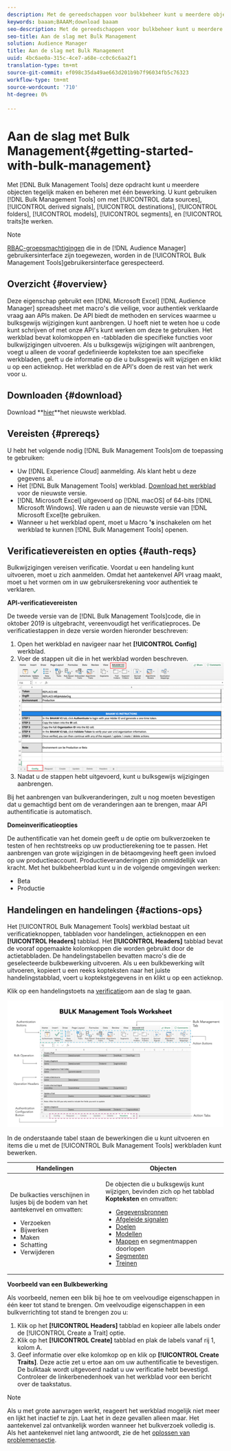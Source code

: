 ```yaml
---
description: Met de gereedschappen voor bulkbeheer kunt u meerdere objecten tegelijk maken en beheren met één bewerking. U kunt Bulk de Hulpmiddelen van het Beheer gebruiken om met gegevensbronnen, afgeleide signalen, bestemmingen, omslagen, segmenten, en trekken te werken.
keywords: baaam;BAAAM;download baaam
seo-description: Met de gereedschappen voor bulkbeheer kunt u meerdere objecten tegelijk maken en beheren met één bewerking. U kunt Bulk de Hulpmiddelen van het Beheer gebruiken om met gegevensbronnen, afgeleide signalen, bestemmingen, omslagen, segmenten, en trekken te werken.
seo-title: Aan de slag met Bulk Management
solution: Audience Manager
title: Aan de slag met Bulk Management
uuid: 4bc6ae0a-315c-4ce7-a68e-cc0c6c6aa2f1
translation-type: tm+mt
source-git-commit: ef098c35da49ae663d201b9b7f96034fb5c76323
workflow-type: tm+mt
source-wordcount: '710'
ht-degree: 0%

---
```



# Aan de slag met Bulk Management{#getting-started-with-bulk-management}

Met [!DNL Bulk Management Tools] deze opdracht kunt u meerdere objecten tegelijk maken en beheren met één bewerking. U kunt gebruiken [!DNL Bulk Management Tools] om met [!UICONTROL data sources], [!UICONTROL derived signals], [!UICONTROL destinations], [!UICONTROL folders], [!UICONTROL models], [!UICONTROL segments], en [!UICONTROL traits]te werken.

<!-- 

c_bulk_start.xml

 -->

>[!NOTE]
>
>[RBAC-groepsmachtigingen](../../features/administration/administration-overview.md) die in de [!DNL Audience Manager] gebruikersinterface zijn toegewezen, worden in de [!UICONTROL Bulk Management Tools]gebruikersinterface gerespecteerd.

## Overzicht {#overview}

Deze eigenschap gebruikt een [!DNL Microsoft Excel] [!DNL Audience Manager] spreadsheet met macro&#39;s die veilige, voor authentiek verklaarde vraag aan APIs maken. De API biedt de methoden en services waarmee u bulksgewijs wijzigingen kunt aanbrengen. U hoeft niet te weten hoe u code kunt schrijven of met onze API&#39;s kunt werken om deze te gebruiken. Het werkblad bevat kolomkoppen en -tabbladen die specifieke functies voor bulkwijzigingen uitvoeren. Als u bulksgewijs wijzigingen wilt aanbrengen, voegt u alleen de vooraf gedefinieerde kopteksten toe aan specifieke werkbladen, geeft u de informatie op die u bulksgewijs wilt wijzigen en klikt u op een actieknop. Het werkblad en de API&#39;s doen de rest van het werk voor u.

## Downloaden {#download}

Download **[hier](assets/BAAAM_V2_20200502.xlsm)**het nieuwste werkblad.

## Vereisten {#prereqs}

U hebt het volgende nodig [!DNL Bulk Management Tools]om de toepassing te gebruiken:

* Uw [!DNL Experience Cloud] aanmelding. Als klant hebt u deze gegevens al.
* Het [!DNL Bulk Management Tools] werkblad. [Download het werkblad](assets/BAAAM_V2_20200502.xlsm) voor de nieuwste versie.
* [!DNL Microsoft Excel] uitgevoerd op [!DNL macOS] of 64-bits [!DNL Microsoft Windows]. We raden u aan de nieuwste versie van [!DNL Microsoft Excel]te gebruiken.
* Wanneer u het werkblad opent, moet u Macro **&#39;s** inschakelen om het werkblad te kunnen [!DNL Bulk Management Tools] openen.

## Verificatievereisten en opties {#auth-reqs}

Bulkwijzigingen vereisen verificatie. Voordat u een handeling kunt uitvoeren, moet u zich aanmelden. Omdat het aantekenvel API vraag maakt, moet u het vormen om in uw gebruikersrekening voor authentiek te verklaren.

**API-verificatievereisten**

De tweede versie van de [!DNL Bulk Management Tools]code, die in oktober 2019 is uitgebracht, vereenvoudigt het verificatieproces. De verificatiestappen in deze versie worden hieronder beschreven:

1. Open het werkblad en navigeer naar het **[!UICONTROL Config]** werkblad.
2. Voer de stappen uit die in het werkblad worden beschreven.
   ![](assets/baaam-authentication.png)
3. Nadat u de stappen hebt uitgevoerd, kunt u bulksgewijs wijzigingen aanbrengen.

Bij het aanbrengen van bulkveranderingen, zult u nog moeten bevestigen dat u gemachtigd bent om de veranderingen aan te brengen, maar API authentificatie is automatisch.

**Domeinverificatieopties**

De authentificatie van het domein geeft u de optie om bulkverzoeken te testen of hen rechtstreeks op uw productierekening toe te passen. Het aanbrengen van grote wijzigingen in de bètaomgeving heeft geen invloed op uw productieaccount. Productieveranderingen zijn onmiddellijk van kracht. Met het bulkbeheerblad kunt u in de volgende omgevingen werken:

* Beta
* Productie

## Handelingen en handelingen {#actions-ops}

Het [!UICONTROL Bulk Management Tools] werkblad bestaat uit verificatieknoppen, tabbladen voor handelingen, actieknoppen en een **[!UICONTROL Headers]** tabblad. Het **[!UICONTROL Headers]** tabblad bevat de vooraf opgemaakte kolomkoppen die worden gebruikt door de actietabbladen. De handelingstabellen bevatten macro&#39;s die de geselecteerde bulkbewerking uitvoeren. Als u een bulkbewerking wilt uitvoeren, kopieert u een reeks kopteksten naar het juiste handelingstabblad, voert u koptekstgegevens in en klikt u op een actieknop.

Klik op een handelingstoets na [verificatie](#auth-reqs)om aan de slag te gaan.

![](assets/baaam-worksheet.png)

In de onderstaande tabel staan de bewerkingen die u kunt uitvoeren en items die u met de [!UICONTROL Bulk Management Tools] werkbladen kunt bewerken.

<table id="table_B9B3E09B692E42BAA52FB32C18B00709"> 
 <thead> 
  <tr> 
   <th colname="col1" class="entry"> Handelingen </th> 
   <th colname="col2" class="entry"> Objecten </th> 
  </tr> 
 </thead>
 <tbody> 
  <tr> 
   <td colname="col1"> <p>De bulkacties verschijnen in lusjes bij de bodem van het aantekenvel en omvatten: </p> <p> 
     <ul id="ul_49F46B9E00C045D29E40258EB7BDCFBB"> 
      <li id="li_193C41EA19EF4D738FBA037D2BF9B05C">Verzoeken </li> 
      <li id="li_5BE2E13D839F4958AAA5C01B7EFC5096">Bijwerken </li> 
      <li id="li_4CCCC739795945DF8C89787F9A67EB88">Maken </li> 
      <li id="li_C7D36D2BDF0448CEAF3A5EABE41038E8">Schatting </li> 
      <li id="li_07A3E94326124A3092362D9896EB7732">Verwijderen </li> 
     </ul> </p> </td> 
   <td colname="col2"> <p>De objecten die u bulksgewijs kunt wijzigen, bevinden zich op het tabblad <b><span class="uicontrol"> Kopteksten</span></b> en omvatten: </p> <p> 
     <ul id="ul_A7A96F2B1B63430B9A1E1184AC5FA8F2"> 
      <li id="li_E3D9E2E190B04BE685337AC6140C371C"> <a href="../../features/datasources-list-and-settings.md#data-sources-list-and-settings"> Gegevensbronnen</a> </li> 
      <li id="li_B645385E40684FA28770913EAF18CB2C"> <a href="../../features/derived-signals.md"> Afgeleide signalen</a> </li> 
      <li id="li_9059F8C4A41A410899BDEFC76D3F5949"> <a href="../../features/destinations/destinations.md"> Doelen</a> </li> 
      <li> <a href="../../features/algorithmic-models/understanding-models.md"> Modellen</a> </li> 
      <li id="li_BB5A445150754E53AA38C78461326932"> <a href="../../features/traits/trait-storage.md#trait-storage"> Mappen</a> en segmentmappen doorlopen </li> 
      <li id="li_7A27DBF64E0945CF8AE8C96E8C6EDA09"> <a href="../../features/segments/segments-purpose.md"> Segmenten</a> </li> 
      <li id="li_A4640A34930040DEA8555EAF0AE2A702"> <a href="../../features/traits/trait-details-page.md"> Treinen</a> </li> 
     </ul> </p> </td> 
  </tr> 
 </tbody> 
</table>

**Voorbeeld van een Bulkbewerking**

Als voorbeeld, nemen een blik bij hoe te om veelvoudige eigenschappen in één keer tot stand te brengen. Om veelvoudige eigenschappen in een bulkverrichting tot stand te brengen zou u:

1. Klik op het **[!UICONTROL Headers]** tabblad en kopieer alle labels onder de [!UICONTROL Create a Trait] optie.
2. Klik op het **[!UICONTROL Create]** tabblad en plak de labels vanaf rij 1, kolom A.
3. Geef informatie over elke kolomkop op en klik op **[!UICONTROL Create Traits]**. Deze actie zet u ertoe aan om uw authentificatie te bevestigen. De bulktaak wordt uitgevoerd nadat u uw verificatie hebt bevestigd. Controleer de linkerbenedenhoek van het werkblad voor een bericht over de taakstatus.


>[!NOTE]
>
>Als u met grote aanvragen werkt, reageert het werkblad mogelijk niet meer en lijkt het inactief te zijn. Laat het in deze gevallen alleen maar. Het aantekenvel zal ontvankelijk worden wanneer het bulkverzoek volledig is. Als het aantekenvel niet lang antwoordt, zie de het [oplossen van problemensectie](../../reference/bulk-management-tools/bulk-troubleshooting.md).

